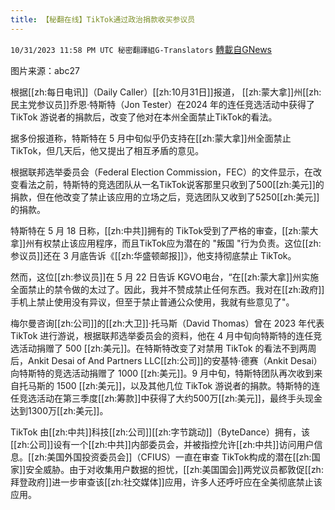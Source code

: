```yaml
---
title: 【秘翻在线】TikTok通过政治捐款收买参议员
---
```

`10/31/2023 11:58 PM UTC 秘密翻譯組G-Translators` [轉載自GNews](https://gnews.org/articles/1905744)

图片来源：abc27  

根据[[zh:每日电讯]]（Daily Caller）[[zh:10月31日]]报道， [[zh:蒙大拿]]州[[zh:民主党参议员]]乔恩·特斯特（Jon Tester）在2024 年的连任竞选活动中获得了 TikTok 游说者的捐款后，改变了他对在本州全面禁止TikTok的看法。

据多份报道称，特斯特在 5 月中旬似乎仍支持在[[zh:蒙大拿]]州全面禁止 TikTok，但几天后，他又提出了相互矛盾的意见。

根据联邦选举委员会（Federal Election Commission，FEC）的文件显示，在改变看法之前，特斯特的竞选团队从一名TikTok说客那里只收到了500[[zh:美元]]的捐款，但在他改变了禁止该应用的立场之后，竞选团队又收到了5250[[zh:美元]]的捐款。

特斯特在 5 月 18 日称，[[zh:中共]]拥有的 TikTok受到了严格的审查，[[zh:蒙大拿]]州有权禁止该应用程序，而且TikTok应为潜在的 "叛国 "行为负责。这位[[zh:参议员]]还在 3 月底告诉《[[zh:华盛顿邮报]]》，他支持彻底禁止 TikTok。

然而，这位[[zh:参议员]]在 5 月 22 日告诉 KGVO电台，“在[[zh:蒙大拿]]州实施全面禁止的禁令做的太过了。因此，我并不赞成禁止任何东西。我对在[[zh:政府]]手机上禁止使用没有异议，但至于禁止普通公众使用，我就有些意见了"。

梅尔曼咨询[[zh:公司]]的[[zh:大卫]]·托马斯（David Thomas）曾在 2023 年代表 TikTok 进行游说，根据联邦选举委员会的资料，他在 4 月中旬向特斯特的连任竞选活动捐赠了 500 [[zh:美元]]。在特斯特改变了对禁用 TikTok 的看法不到两周后，Ankit Desai of And Partners LLC[[zh:公司]]的安基特·德赛（Ankit Desai）向特斯特的竞选活动捐赠了 1000 [[zh:美元]]。9 月中旬，特斯特团队再次收到来自托马斯的 1500 [[zh:美元]]，以及其他几位 TikTok 游说者的捐款。特斯特的连任竞选活动在第三季度[[zh:筹款]]中获得了大约500万[[zh:美元]]，最终手头现金达到1300万[[zh:美元]]。

TikTok 由[[zh:中共]]科技[[zh:公司]][[zh:字节跳动]]（ByteDance）拥有，该[[zh:公司]]设有一个[[zh:中共]]内部委员会，并被指控允许[[zh:中共]]访问用户信息。[[zh:美国外国投资委员会]]（CFIUS）一直在审查 TikTok构成的潜在[[zh:国家]]安全威胁。由于对收集用户数据的担忧，[[zh:美国国会]]两党议员都敦促[[zh:拜登政府]]进一步审查该[[zh:社交媒体]]应用，许多人还呼吁应在全美彻底禁止该应用。
